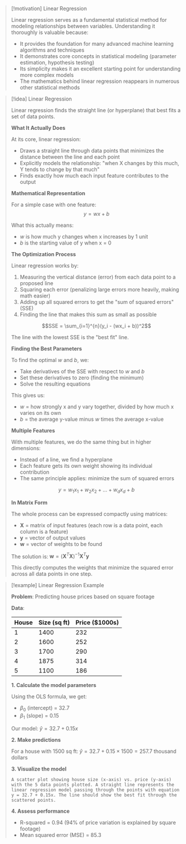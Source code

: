 > [!motivation] Linear Regression
> 
> Linear regression serves as a fundamental statistical method for modeling relationships between variables. Understanding it thoroughly is valuable because:
> 
> - It provides the foundation for many advanced machine learning algorithms and techniques
> - It demonstrates core concepts in statistical modeling (parameter estimation, hypothesis testing)
> - Its simplicity makes it an excellent starting point for understanding more complex models
> - The mathematics behind linear regression reappears in numerous other statistical methods

> [!idea] Linear Regression
> 
> Linear regression finds the straight line (or hyperplane) that best fits a set of data points.
> 
> **What It Actually Does**
> 
> At its core, linear regression:
> 
> - Draws a straight line through data points that minimizes the distance between the line and each point
> - Explicitly models the relationship: "when X changes by this much, Y tends to change by that much"
> - Finds exactly how much each input feature contributes to the output
> 
> **Mathematical Representation**
> 
> For a simple case with one feature: $$y = wx + b$$
> 
> What this actually means:
> 
> - $w$ is how much y changes when x increases by 1 unit
> - $b$ is the starting value of y when x = 0
> 
> **The Optimization Process**
> 
> Linear regression works by:
> 
> 1. Measuring the vertical distance (error) from each data point to a proposed line
> 2. Squaring each error (penalizing large errors more heavily, making math easier)
> 3. Adding up all squared errors to get the "sum of squared errors" (SSE)
> 4. Finding the line that makes this sum as small as possible
> 
> $$SSE = \sum_{i=1}^{n}(y_i - (wx_i + b))^2$$
> 
> The line with the lowest SSE is the "best fit" line.
> 
> **Finding the Best Parameters**
> 
> To find the optimal $w$ and $b$, we:
> 
> - Take derivatives of the SSE with respect to $w$ and $b$
> - Set these derivatives to zero (finding the minimum)
> - Solve the resulting equations
> 
> This gives us:
> 
> - $w$ = how strongly x and y vary together, divided by how much x varies on its own
> - $b$ = the average y-value minus $w$ times the average x-value
> 
> **Multiple Features**
> 
> With multiple features, we do the same thing but in higher dimensions:
> 
> - Instead of a line, we find a hyperplane
> - Each feature gets its own weight showing its individual contribution
> - The same principle applies: minimize the sum of squared errors
> 
> $$y = w_1x_1 + w_2x_2 + ... + w_dx_d + b$$
> 
> **In Matrix Form**
> 
> The whole process can be expressed compactly using matrices:
> 
> - $\mathbf{X}$ = matrix of input features (each row is a data point, each column is a feature)
> - $\mathbf{y}$ = vector of output values
> - $\mathbf{w}$ = vector of weights to be found
> 
> The solution is: $\mathbf{w} = (\mathbf{X}^T\mathbf{X})^{-1}\mathbf{X}^T\mathbf{y}$
> 
> This directly computes the weights that minimize the squared error across all data points in one step.

> [!example] Linear Regression Example
> 
> **Problem**: Predicting house prices based on square footage
> 
> **Data**:
> 
> |House|Size (sq ft)|Price ($1000s)|
> |---|---|---|
> |1|1400|232|
> |2|1600|252|
> |3|1700|290|
> |4|1875|314|
> |5|1100|186|
> 
> **1. Calculate the model parameters**
> 
> Using the OLS formula, we get:
> 
> - $\beta_0$ (intercept) = 32.7
> - $\beta_1$ (slope) = 0.15
> 
> Our model: $\hat{y} = 32.7 + 0.15x$
> 
> **2. Make predictions**
> 
> For a house with 1500 sq ft: $\hat{y} = 32.7 + 0.15 \times 1500 = 257.7$ thousand dollars
> 
> **3. Visualize the model**
> 
> ```image_goes_here
> A scatter plot showing house size (x-axis) vs. price (y-axis) with the 5 data points plotted. A straight line represents the linear regression model passing through the points with equation y = 32.7 + 0.15x. The line should show the best fit through the scattered points.
> ```
> 
> **4. Assess performance**
> 
> - R-squared = 0.94 (94% of price variation is explained by square footage)
> - Mean squared error (MSE) = 85.3